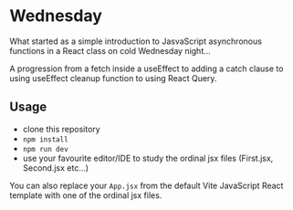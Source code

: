 # Wednesday

What started as a simple introduction to JasvaScript asynchronous functions in a React class on cold Wednesday night...

A progression from a fetch inside a useEffect to adding a catch clause to using useEffect cleanup function to using React Query.

## Usage

- clone this repository
- `npm install`
- `npm run dev`
- use your favourite editor/IDE to study the ordinal jsx files (First.jsx, Second.jsx etc...)

You can also replace your `App.jsx` from the default Vite JavaScript React template with one of the ordinal jsx files.
